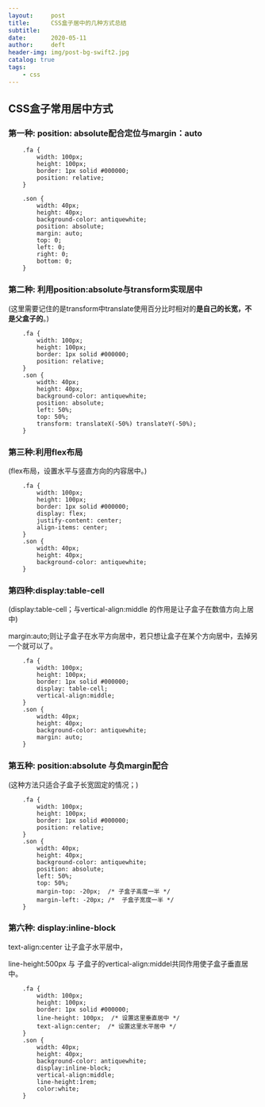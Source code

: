 ```yaml
---
layout:     post
title:      CSS盒子居中的几种方式总结
subtitle:  
date:       2020-05-11
author:     deft
header-img: img/post-bg-swift2.jpg
catalog: true
tags:
    - css
---
```

## CSS盒子常用居中方式   ##

### 第一种: **position: absolute**配合定位与**margin：auto**    ###
        .fa {
            width: 100px;
            height: 100px;
            border: 1px solid #000000;
            position: relative;
        }

        .son {
            width: 40px;
            height: 40px;
            background-color: antiquewhite;
            position: absolute;
            margin: auto;
            top: 0;
            left: 0;
            right: 0;
            bottom: 0;
        }  

  
### 第二种: 利用**position:absolute与transform**实现居中  
 
(这里需要记住的是transform中translate使用百分比时相对的**是自己的长宽，不是父盒子的**。)  

		.fa {
			width: 100px;
            height: 100px;
			border: 1px solid #000000;
			position: relative;
		}
		.son {
			width: 40px;
            height: 40px;
			background-color: antiquewhite;
			position: absolute;
			left: 50%;
			top: 50%;
			transform: translateX(-50%) translateY(-50%);
		}  
  
  
### 第三种:利用**flex**布局   ###
(flex布局，设置水平与竖直方向的内容居中。)  


		.fa {
			width: 100px;
            height: 100px;
			border: 1px solid #000000;
			display: flex;
			justify-content: center;
			align-items: center;
		}
		.son {
			width: 40px;
            height: 40px;
			background-color: antiquewhite;
		}  
  
  

### 第四种:**display:table-cell**  
(display:table-cell；与vertical-align:middle 的作用是让子盒子在数值方向上居中)  
  
margin:auto;则让子盒子在水平方向居中，若只想让盒子在某个方向居中，去掉另一个就可以了。  
  
		.fa {
			width: 100px;
            height: 100px;
			border: 1px solid #000000;
			display: table-cell;
			vertical-align:middle;
		}
		.son {
			width: 40px;
            height: 40px;
			background-color: antiquewhite;
			margin: auto;
		}  
  
  
### 第五种: **position:absolute** 与**负margin**配合
  
(这种方法只适合子盒子长宽固定的情况；)  
  
		.fa {
			width: 100px;
            height: 100px;
			border: 1px solid #000000;
			position: relative;
		}
		.son {
			width: 40px;
            height: 40px;
			background-color: antiquewhite;
			position: absolute;
			left: 50%;
			top: 50%;
			margin-top: -20px;	/* 子盒子高度一半 */
			margin-left: -20px; /*	子盒子宽度一半 */
		}  
  
  
### 第六种: **display:inline-block** ###
  
text-align:center 让子盒子水平居中， 
  
line-height:500px 与 子盒子的vertical-align:middel共同作用使子盒子垂直居中。  
  
		.fa {
			width: 100px;
            height: 100px;
			border: 1px solid #000000;
			line-height: 100px;  /* 设置这里垂直居中 */
			text-align:center;	/* 设置这里水平居中 */
		}
		.son {
			width: 40px;
            height: 40px;
			background-color: antiquewhite;
			display:inline-block;
			vertical-align:middle;
			line-height:1rem;
			color:white;
		}
  
  
